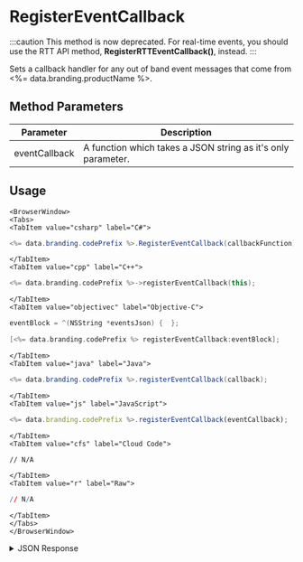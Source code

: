 # RegisterEventCallback

:::caution
This method is now deprecated. For real-time events, you should use the RTT API method, <strong>RegisterRTTEventCallback()</strong>, instead.
:::

Sets a callback handler for any out of band event messages that come from <%= data.branding.productName %>.

## Method Parameters

| Parameter     | Description                                                  |
| ------------- | ------------------------------------------------------------ |
| eventCallback | A function which takes a JSON string as it's only parameter. |

## Usage

```mdx-code-block
<BrowserWindow>
<Tabs>
<TabItem value="csharp" label="C#">
```

```csharp
<%= data.branding.codePrefix %>.RegisterEventCallback(callbackFunction);
```

```mdx-code-block
</TabItem>
<TabItem value="cpp" label="C++">
```

```cpp
<%= data.branding.codePrefix %>->registerEventCallback(this);
```

```mdx-code-block
</TabItem>
<TabItem value="objectivec" label="Objective-C">
```

```objectivec
eventBlock = ^(NSString *eventsJson) {  };

[<%= data.branding.codePrefix %> registerEventCallback:eventBlock];
```

```mdx-code-block
</TabItem>
<TabItem value="java" label="Java">
```

```java
<%= data.branding.codePrefix %>.registerEventCallback(callback);
```

```mdx-code-block
</TabItem>
<TabItem value="js" label="JavaScript">
```

```javascript
<%= data.branding.codePrefix %>.registerEventCallback(eventCallback);
```

```mdx-code-block
</TabItem>
<TabItem value="cfs" label="Cloud Code">
```

```cfscript
// N/A
```

```mdx-code-block
</TabItem>
<TabItem value="r" label="Raw">
```

```r
// N/A
```

```mdx-code-block
</TabItem>
</Tabs>
</BrowserWindow>
```

<details>
<summary>JSON Response</summary>

```json
{
    "events": [
        {
            "fromPlayerId": "178ed06a-d575-4591-8970-e23a5d35f9df",
            "eventId": 3967,
            "createdAt": 1441742105908,
            "gameId": "123",
            "toPlayerId": "178ed06a-d575-4591-8970-e23a5d35f9df",
            "eventType": "test",
            "eventData": {
                "testData": 117
            }
        }
    ]
}
```

</details>
